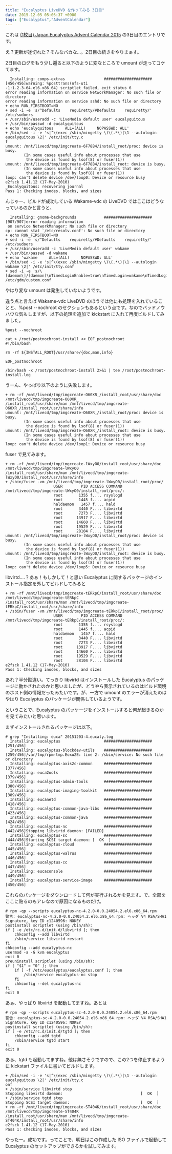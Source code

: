 ```yaml
---
title: "Eucalyptus LiveDVD を作ってみる 3日目"
date: 2015-12-05 05:05:37 +0900
tags: ["Eucalyptus","AdventCalendar"]
---
```


これは [(1枚目) Japan Eucalyptus Advent Calendar 2015](http://www.adventar.org/calendars/752) の3日目のエントリです。

え？更新が途切れた？そんなバカな…。2日目の続きをやりまぁす。

<!--more-->

2日目のログをもう少し遡ると以下のように変なところで umount が走ってコケてます。

      Installing: comps-extras                 ##################### [456/456]warning: %posttrans(nfs-uti
    -1:1.2.3-64.el6.x86_64) scriptlet failed, exit status 6
    error reading information on service NetworkManager: No such file or directory
    error reading information on service sshd: No such file or directory
    + echo RUN_FIRSTBOOT=NO
    + sed -i -e 's/^Defaults    requiretty/#Defaults    requiretty/' /etc/sudoers
    + /usr/sbin/useradd -c 'LiveMedia default user' eucalyquitous
    + /usr/bin/passwd -d eucalyquitous
    + echo 'eucalyquitous     ALL=(ALL)     NOPASSWD: ALL'
    + /bin/sed -i -e 's|^\(exec /sbin/mingetty \)\(.*\)|\1 --autologin eucalyquitous \2|' /etc/init/tty.c
    f
    umount: /mnt/livecd/tmp/imgcreate-6F78B4/install_root/proc: device is busy.
            (In some cases useful info about processes that use
             the device is found by lsof(8) or fuser(1))
    umount: /mnt/livecd/tmp/imgcreate-6F78B4/install_root: device is busy.
            (In some cases useful info about processes that use
             the device is found by lsof(8) or fuser(1))
    loop: can't delete device /dev/loop0: Device or resource busy
    e2fsck 1.41.12 (17-May-2010)
    _Eucalyquitous: recovering journal
    Pass 1: Checking inodes, blocks, and sizes

んじゃー、ビルドが成功している Wakame-vdc の LiveDVD ではここはどうなっているのかと言うと、

      Installing: gnome-backgrounds            ##################### [907/907]error reading information
     on service NetworkManager: No such file or directory
    cp: cannot stat `/etc/resolv.conf': No such file or directory
    + echo RUN_FIRSTBOOT=NO
    + sed -i -e 's/^Defaults    requiretty/#Defaults    requiretty/' /etc/sudoers
    + /usr/sbin/useradd -c 'LiveMedia default user' wakame
    + /usr/bin/passwd -d wakame
    + echo 'wakame     ALL=(ALL)     NOPASSWD: ALL'
    + /bin/sed -i -e 's|^\(exec /sbin/mingetty \)\(.*\)|\1 --autologin wakame \2|' /etc/init/tty.conf
    + sed -i -e 's/\[daemon\]/[daemon]\nTimedLoginEnable=true\nTimedLogin=wakame\nTimedLoginDelay=10/' /etc/gdm/custom.conf

やはり変な umount は発生していないようです。

違う点と言えば Wakame-vdc LiveDVD のほうでは他にも処理を入れていることと、%post --nochroot のセクションもあるという点です。なのでバッドノウハウな気もしますが、以下の処理を追加で kickstart に入れて再度ビルドしてみました。

    %post --nochroot
    
    cat > /root/postnochroot-install << EOF_postnochroot
    #!/bin/bash
    
    rm -rf ${INSTALL_ROOT}/usr/share/{doc,man,info}
    
    EOF_postnochroot
    
    /bin/bash -x /root/postnochroot-install 2>&1 | tee /root/postnochroot-install.log

うーん、やっぱり以下のように失敗します。

    + rm -rf /mnt/livecd/tmp/imgcreate-O60XR_/install_root/usr/share/doc /mnt/livecd/tmp/imgcreate-O60XR_
    /install_root/usr/share/man /mnt/livecd/tmp/imgcreate-O60XR_/install_root/usr/share/info
    umount: /mnt/livecd/tmp/imgcreate-O60XR_/install_root/proc: device is busy.
            (In some cases useful info about processes that use
             the device is found by lsof(8) or fuser(1))
    umount: /mnt/livecd/tmp/imgcreate-O60XR_/install_root: device is busy.
            (In some cases useful info about processes that use
             the device is found by lsof(8) or fuser(1))
    loop: can't delete device /dev/loop1: Device or resource busy

fuser で見てみます。

    + rm -rf /mnt/livecd/tmp/imgcreate-lWxyO0/install_root/usr/share/doc /mnt/livecd/tmp/imgcreate-lWxyO0
    /install_root/usr/share/man /mnt/livecd/tmp/imgcreate-lWxyO0/install_root/usr/share/info
    + /sbin/fuser -vm /mnt/livecd/tmp/imgcreate-lWxyO0/install_root/proc/
                         USER        PID ACCESS COMMAND
    /mnt/livecd/tmp/imgcreate-lWxyO0/install_root/proc/:
                         root       1355 f.... rsyslogd
                         root       1445 f.... acpid
                         haldaemon   1457 f.... hald
                         root       3440 F.... libvirtd
                         root       7273 F.... libvirtd
                         root      13917 F.... libvirtd
                         root      14660 F.... libvirtd
                         root      19529 F.... libvirtd
                         root      28104 F.... libvirtd
    umount: /mnt/livecd/tmp/imgcreate-lWxyO0/install_root/proc: device is busy.
            (In some cases useful info about processes that use
             the device is found by lsof(8) or fuser(1))
    umount: /mnt/livecd/tmp/imgcreate-lWxyO0/install_root: device is busy.
            (In some cases useful info about processes that use
             the device is found by lsof(8) or fuser(1))
    loop: can't delete device /dev/loop5: Device or resource busy

libvirtd....？あぁ！もしかして！と思い Eucalyptus に関するパッケージのインストール指定を外してビルドしてみると

    + rm -rf /mnt/livecd/tmp/imgcreate-tERkpC/install_root/usr/share/doc /mnt/livecd/tmp/imgcreate-tERkpC
    /install_root/usr/share/man /mnt/livecd/tmp/imgcreate-tERkpC/install_root/usr/share/info
    + /sbin/fuser -vm /mnt/livecd/tmp/imgcreate-tERkpC/install_root/proc/
                         USER        PID ACCESS COMMAND
    /mnt/livecd/tmp/imgcreate-tERkpC/install_root/proc/:
                         root       1355 f.... rsyslogd
                         root       1445 f.... acpid
                         haldaemon   1457 f.... hald
                         root       3440 F.... libvirtd
                         root       7273 F.... libvirtd
                         root      13917 F.... libvirtd
                         root      14660 F.... libvirtd
                         root      19529 F.... libvirtd
                         root      28104 F.... libvirtd
    e2fsck 1.41.12 (17-May-2010)
    Pass 1: Checking inodes, blocks, and sizes

あれ？半分勘違い。てっきり libvirtd はインストールした Eucalyptus のパッケージに動かされたのかと思いましたが、どうやら表示されているのはビルド環境のホスト側の情報だったみたいです。が、一方で umount のエラーが消えたのはやはり Eucalyptus のパッケージが関係しているようです。

ということで、Eucalyptus のパッケージをインストールすると何が起きるのかを見てみたいと思います。

まずインストールされるパッケージは以下。

    # grep "Installing: euca" 20151203-4.eucaly.log
      Installing: eucalyptus                   ##################### [251/456] 
      Installing: eucalyptus-blockdev-utils    ##################### [259/456]/var/tmp/rpm-tmp.EoxuZE: line 2: /sbin/service: No such file or directory
      Installing: eucalyptus-axis2c-common     ##################### [377/456] 
      Installing: euca2ools                    ##################### [379/456] 
      Installing: eucalyptus-admin-tools       ##################### [380/456] 
      Installing: eucalyptus-imaging-toolkit   ##################### [389/456] 
      Installing: eucanetd                     ##################### [418/456] 
      Installing: eucalyptus-common-java-libs  ##################### [423/456] 
      Installing: eucalyptus-common-java       ##################### [424/456] 
      Installing: eucalyptus-nc                ##################### [442/456]Stopping libvirtd daemon: [FAILED]
      Installing: eucalyptus-sc                ##################### [444/456]Starting SCSI target daemon: [  OK  ]
      Installing: eucalyptus-cloud             ##################### [445/456] 
      Installing: eucalyptus-walrus            ##################### [446/456] 
      Installing: eucalyptus-cc                ##################### [447/456] 
      Installing: eucaconsole                  ##################### [449/456] 
      Installing: eucalyptus-service-image     ##################### [450/456] 

これらのパッケージをダウンロードして何が実行されるかを見ます。で、全部をここに貼るのもアレなので原因になるものだけ。

    # rpm -qp --scripts eucalyptus-nc-4.2.0-0.0.24054.2.el6.x86_64.rpm 
    警告: eucalyptus-nc-4.2.0-0.0.24054.2.el6.x86_64.rpm: ヘッダ V4 RSA/SHA1 Signature, key ID c1240596: NOKEY
    postinstall scriptlet (using /bin/sh):
    if [ -e /etc/rc.d/init.d/libvirtd ]; then
        chkconfig --add libvirtd
        /sbin/service libvirtd restart
    fi
    chkconfig --add eucalyptus-nc
    usermod -a -G kvm eucalyptus
    exit 0
    preuninstall scriptlet (using /bin/sh):
    if [ "$1" = "0" ]; then
        if [ -f /etc/eucalyptus/eucalyptus.conf ]; then
            /sbin/service eucalyptus-nc stop
        fi
        chkconfig --del eucalyptus-nc
    fi
    exit 0

あぁ、やっぱり libvirtd を起動してますね。あとは

    # rpm -qp --scripts eucalyptus-sc-4.2.0-0.0.24054.2.el6.x86_64.rpm 
    警告: eucalyptus-sc-4.2.0-0.0.24054.2.el6.x86_64.rpm: ヘッダ V4 RSA/SHA1 Signature, key ID c1240596: NOKEY
    postinstall scriptlet (using /bin/sh):
    if [ -e /etc/rc.d/init.d/tgtd ]; then
        chkconfig --add tgtd
        /sbin/service tgtd start
    fi
    exit 0

あぁ、tgtd も起動してますね。他は無さそうですので、この2つを停止するように kickstart ファイルに書いてビルドします。

    + /bin/sed -i -e 's|^\(exec /sbin/mingetty \)\(.*\)|\1 --autologin eucalyquitous \2|' /etc/init/tty.c
    onf
    + /sbin/service libvirtd stop
    Stopping libvirtd daemon:                                  [  OK  ]
    + /sbin/service tgtd stop
    Stopping SCSI target daemon:                               [  OK  ]
    + rm -rf /mnt/livecd/tmp/imgcreate-ST404K/install_root/usr/share/doc /mnt/livecd/tmp/imgcreate-ST404K
    /install_root/usr/share/man /mnt/livecd/tmp/imgcreate-ST404K/install_root/usr/share/info
    e2fsck 1.41.12 (17-May-2010)
    Pass 1: Checking inodes, blocks, and sizes

やったー。成功です。ってことで、明日はこの作成した ISO ファイルで起動して Eucalyptus のセットアップができるかを試してみます。

